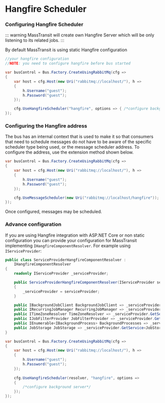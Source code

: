 # Hangfire Scheduler

### Configuring Hangfire Scheduler

::: warning
MassTransit will create own Hangfire Server which will be only listening to its related jobs.
:::

By default MassTransit is using static Hangfire configuration

```csharp
//your hangfire configuration
//NOTE: you need to configure hangfire before bus started

var busControl = Bus.Factory.CreateUsingRabbitMq(cfg =>
{
    var host = cfg.Host(new Uri("rabbitmq://localhost/"), h =>
    {
        h.Username("guest");
        h.Password("guest");
    });

    cfg.UseHangfireScheduler("hangfire", options => { /*configure background server*/ });
});
```

### Configuring the Hangfire address    

The bus has an internal context that is used to make it so that consumers that need to schedule 
messages do not have to be aware of the specific scheduler type being used, or the message scheduler 
address. To configure the address, use the extension method shown below.

```csharp
var busControl = Bus.Factory.CreateUsingRabbitMq(cfg =>
{
    var host = cfg.Host(new Uri("rabbitmq://localhost/"), h =>
    {
        h.Username("guest");
        h.Password("guest");
    });

    cfg.UseMessageScheduler(new Uri("rabbitmq://localhost/hangfire"));
});
```

Once configured, messages may be scheduled.

### Advance configuration

If you are using Hangfire integration with ASP.NET Core or non static configuration you can provide your configuration for MassTransit implementing `IHangfireComponentResolver`. For example using `IServiceProvider`:

```csharp
public class ServiceProviderHangfireComponentResolver : 
    IHangfireComponentResolver
{
    readonly IServiceProvider _serviceProvider;

    public ServiceProviderHangfireComponentResolver(IServiceProvider serviceProvider)
    {
        _serviceProvider = serviceProvider;
    }

    public IBackgroundJobClient BackgroundJobClient => _serviceProvider.GetService<IBackgroundJobClient>();
    public IRecurringJobManager RecurringJobManager => _serviceProvider.GetService<IRecurringJobManager>();
    public ITimeZoneResolver TimeZoneResolver => _serviceProvider.GetService<ITimeZoneResolver>();
    public IJobFilterProvider JobFilterProvider => _serviceProvider.GetService<IJobFilterProvider>();
    public IEnumerable<IBackgroundProcess> BackgroundProcesses => _serviceProvider.GetServices<IBackgroundProcess>();
    public JobStorage JobStorage => _serviceProvider.GetService<JobStorage>();
}

var busControl = Bus.Factory.CreateUsingRabbitMq(cfg =>
{
    var host = cfg.Host(new Uri("rabbitmq://localhost/"), h =>
    {
        h.Username("guest");
        h.Password("guest");
    });
  	
    cfg.UseHangfireScheduler(resolver, "hangfire", options => 
    { 
      	/*configure background server*/
    });
});
```
